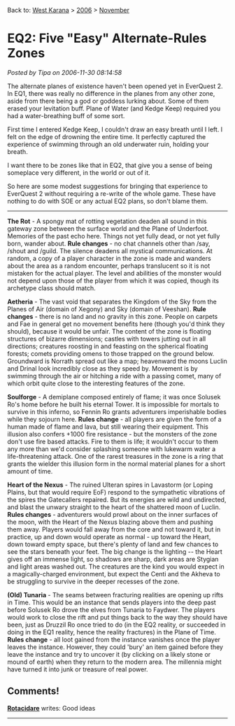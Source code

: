 Back to: [West Karana](/posts/westkarana.md) > [2006](/posts/2006/westkarana.md) > [November](./westkarana.md)
# EQ2: Five "Easy" Alternate-Rules Zones

*Posted by Tipa on 2006-11-30 08:14:58*

The alternate planes of existence haven't been opened yet in EverQuest 2. In EQ1, there was really no difference in the planes from any other zone, aside from there being a god or goddess lurking about. Some of them erased your levitation buff. Plane of Water (and Kedge Keep) required you had a water-breathing buff of some sort.

First time I entered Kedge Keep, I couldn't draw an easy breath until I left. I felt on the edge of drowning the entire time. It perfectly captured the experience of swimming through an old underwater ruin, holding your breath.

I want there to be zones like that in EQ2, that give you a sense of being someplace very different, in the world or out of it.

So here are some modest suggestions for bringing that experience to EverQuest 2 without requiring a re-write of the whole game. These have nothing to do with SOE or any actual EQ2 plans, so don't blame them.

---

**The Rot** - A spongy mat of rotting vegetation deaden all sound in this gateway zone between the surface world and the Plane of Underfoot. Memories of the past echo here. Things not yet fully dead, or not yet fully born, wander about. **Rule changes** - no chat channels other than /say, /shout and /guild. The silence deadens all mystical communications. At random, a copy of a player character in the zone is made and wanders about the area as a random encounter, perhaps translucent so it is not mistaken for the actual player. The level and abilities of the monster would not depend upon those of the player from which it was copied, though its archetype class should match.

**Aetheria** - The vast void that separates the Kingdom of the Sky from the Planes of Air (domain of Xegony) and Sky (domain of Veeshan). **Rule changes** - there is no land and no gravity in this zone. People on carpets and Fae in general get no movement benefits here (though you'd think they should), because it would be unfair. The content of the zone is floating structures of bizarre dimensions; castles with towers jutting out in all directions; creatures roosting in and feasting on the spherical floating forests; comets providing omens to those trapped on the ground below. Groundward is Norrath spread out like a map; heavenward the moons Luclin and Drinal look incredibly close as they speed by. Movement is by swimming through the air or hitching a ride with a passing comet, many of which orbit quite close to the interesting features of the zone.

**Soulforge** - A demiplane composed entirely of flame; it was once Solusek Ro's home before he built his eternal Tower. It is impossible for mortals to survive in this inferno, so Fennin Ro grants adventurers imperishable bodies while they sojourn here. **Rules change** - all players are given the form of a human made of flame and lava, but still wearing their equipment. This illusion also confers +1000 fire resistance - but the monsters of the zone don't use fire based attacks. Fire to them is life; it wouldn't occur to them any more than we'd consider splashing someone with lukewarm water a life-threatening attack. One of the rarest treasures in the zone is a ring that grants the wielder this illusion form in the normal material planes for a short amount of time.

**Heart of the Nexus** - The ruined Ulteran spires in Lavastorm (or Loping Plains, but that would require EoF) respond to the sympathetic vibrations of the spires the Gatecallers repaired. But its energies are wild and undirected, and blast the unwary straight to the heart of the shattered moon of Luclin. **Rules changes** - adventurers would prowl about on the inner surfaces of the moon, with the Heart of the Nexus blazing above them and pushing them away. Players would fall away from the core and not toward it, but in practice, up and down would operate as normal - up toward the Heart, down toward empty space, but there's plenty of land and few chances to see the stars beneath your feet. The big change is the lighting -- the Heart gives off an immense light, so shadows are sharp, dark areas are Stygian and light areas washed out. The creatures are the kind you would expect in a magically-charged environment, but expect the Centi and the Akheva to be struggling to survive in the deeper recesses of the zone.

**(Old) Tunaria** - The seams between fracturing realities are opening up rifts in Time. This would be an instance that sends players into the deep past before Solusek Ro drove the elves from Tunaria to Faydwer. The players would work to close the rift and put things back to the way they should have been, just as Druzzil Ro once tried to do (in the EQ2 reality, or succeeded in doing in the EQ1 reality, hence the reality fractures) in the Plane of Time. **Rules change** - all loot gained from the instance vanishes once the player leaves the instance. However, they could 'bury' an item gained before they leave the instance and try to uncover it (by clicking on a likely stone or mound of earth) when they return to the modern area. The millennia might have turned it into junk or treasure of real power.
## Comments!

**[Rotacidare](http://www.eq2-daily.com)** writes: Good ideas

---

